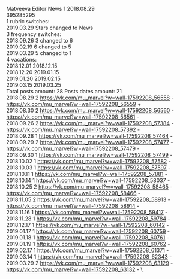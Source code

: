 Matveeva	Editor News 1 2018.08.29\
395285295\
1 rubric switches:\
2019.03.29 Stars changed to News \
3 frequency switches:\
2018.09.26 3 changed to 6 \
2019.02.19 6 changed to 5 \
2019.03.29 5 changed to 1 \
4 vacations:\
2018.12.01 2018.12.15 \
2018.12.20 2019.01.15 \
2019.01.20 2019.02.15 \
2019.03.15 2019.03.25 \
Total posts amount: 28	Posts dates amount: 21\
2018.08.29 2 https://vk.com/mu_marvel?w=wall-17592208_56558 - https://vk.com/mu_marvel?w=wall-17592208_56559 + \
2018.08.30 2 https://vk.com/mu_marvel?w=wall-17592208_56560 - https://vk.com/mu_marvel?w=wall-17592208_56561 - \
2018.09.26 2 https://vk.com/mu_marvel?w=wall-17592208_57384 - https://vk.com/mu_marvel?w=wall-17592208_57392 - \
2018.09.28 1 https://vk.com/mu_marvel?w=wall-17592208_57464 - \
2018.09.29 2 https://vk.com/mu_marvel?w=wall-17592208_57477 - https://vk.com/mu_marvel?w=wall-17592208_57479 - \
2018.09.30 1 https://vk.com/mu_marvel?w=wall-17592208_57499 - \
2018.10.02 1 https://vk.com/mu_marvel?w=wall-17592208_57582 - \
2018.10.03 1 https://vk.com/mu_marvel?w=wall-17592208_57597 - \
2018.10.11 1 https://vk.com/mu_marvel?w=wall-17592208_57881 - \
2018.10.14 1 https://vk.com/mu_marvel?w=wall-17592208_58037 - \
2018.10.25 2 https://vk.com/mu_marvel?w=wall-17592208_58465 - https://vk.com/mu_marvel?w=wall-17592208_58466 - \
2018.11.05 2 https://vk.com/mu_marvel?w=wall-17592208_58913 - https://vk.com/mu_marvel?w=wall-17592208_58914 - \
2018.11.16 1 https://vk.com/mu_marvel?w=wall-17592208_59417 - \
2018.11.28 1 https://vk.com/mu_marvel?w=wall-17592208_59784 - \
2018.12.17 1 https://vk.com/mu_marvel?w=wall-17592208_60142 - \
2019.01.17 1 https://vk.com/mu_marvel?w=wall-17592208_60759 - \
2019.01.18 1 https://vk.com/mu_marvel?w=wall-17592208_60761 - \
2019.01.19 1 https://vk.com/mu_marvel?w=wall-17592208_60762 - \
2019.02.17 1 https://vk.com/mu_marvel?w=wall-17592208_61371 - \
2019.03.14 1 https://vk.com/mu_marvel?w=wall-17592208_62343 - \
2019.03.29 2 https://vk.com/mu_marvel?w=wall-17592208_63129 - https://vk.com/mu_marvel?w=wall-17592208_63132 - \

